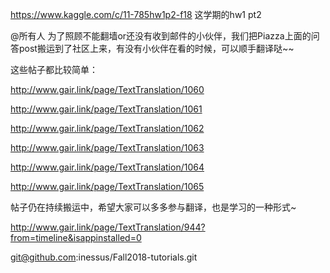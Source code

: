 https://www.kaggle.com/c/11-785hw1p2-f18 这学期的hw1 pt2

@所有人
为了照顾不能翻墙or还没有收到邮件的小伙伴，我们把Piazza上面的问答post搬运到了社区上来，有没有小伙伴在看的时候，可以顺手翻译哒~~

这些帖子都比较简单：

http://www.gair.link/page/TextTranslation/1060

http://www.gair.link/page/TextTranslation/1061

http://www.gair.link/page/TextTranslation/1062

http://www.gair.link/page/TextTranslation/1063

http://www.gair.link/page/TextTranslation/1064

http://www.gair.link/page/TextTranslation/1065

帖子仍在持续搬运中，希望大家可以多多参与翻译，也是学习的一种形式~


http://www.gair.link/page/TextTranslation/944?from=timeline&isappinstalled=0


git@github.com:inessus/Fall2018-tutorials.git